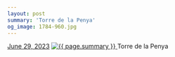 ```yaml
---
layout: post
summary: 'Torre de la Penya'
og_image: 1784-960.jpg
---
```


<p>
  <time>
    <a href="/1784">June 29, 2023</a>
  </time>
  <a href="/1784">
    <img src="{{ site.assets_url }}/1784-480.jpg" srcset="{{ site.assets_url }}/1784-240.jpg 240w, {{ site.assets_url }}/1784-480.jpg 480w, {{ site.assets_url }}/1784-720.jpg 720w, {{ site.assets_url }}/1784-960.jpg 960w" sizes="(min-width: 700px) 50vw, calc(100vw - 2rem)" alt="{{ page.summary }}" />
  </a>
  <span>Torre de la Penya</span>
</p>
